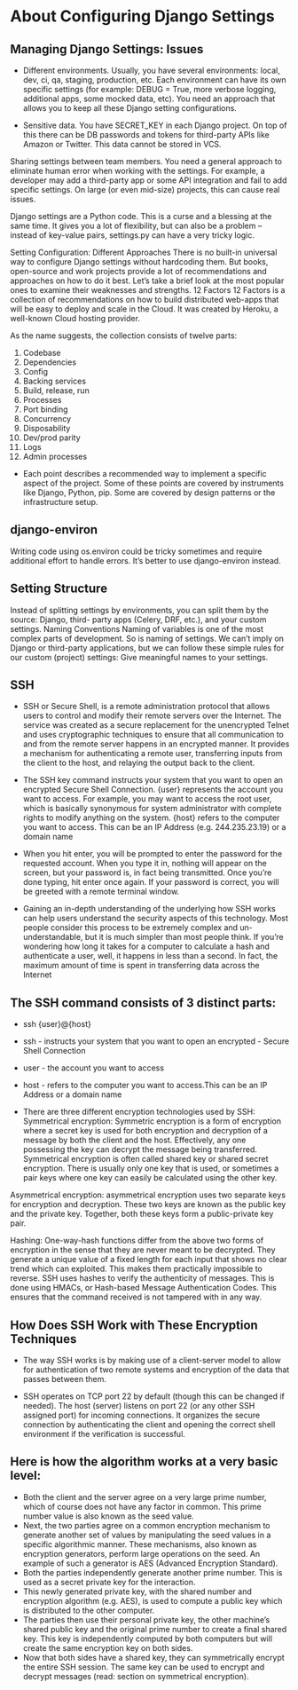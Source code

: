 # About Configuring Django Settings

## Managing Django Settings: Issues
- Different environments. Usually, you have several environments: local, dev, ci, qa, staging, production, etc. Each environment can have its own specific settings (for example: DEBUG = True, more verbose logging, additional apps, some mocked data, etc). You need an approach that allows you to keep all these Django setting configurations.

- Sensitive data. You have SECRET_KEY in each Django project. On top of this there can be DB passwords and tokens for third-party APIs like Amazon or Twitter. This data cannot be stored in VCS.

Sharing settings between team members. You need a general approach to eliminate human error when working with the settings. For example, a developer may add a third-party app or some API integration and fail to add specific settings. On large (or even mid-size) projects, this can cause real issues.

Django settings are a Python code. This is a curse and a blessing at the same time. It gives you a lot of flexibility, but can also be a problem – instead of key-value pairs, settings.py can have a very tricky logic.

Setting Configuration: Different Approaches There is no built-in universal way to configure Django settings without hardcoding them. But books, open-source and work projects provide a lot of recommendations and approaches on how to do it best. Let’s take a brief look at the most popular ones to examine their weaknesses and strengths. 12 Factors 12 Factors is a collection of recommendations on how to build distributed web-apps that will be easy to deploy and scale in the Cloud. It was created by Heroku, a well-known Cloud hosting provider.

As the name suggests, the collection consists of twelve parts:

1. Codebase
2. Dependencies
3. Config
4. Backing services
5. Build, release, run
6. Processes
7. Port binding
8. Concurrency
9. Disposability
10. Dev/prod parity
11. Logs
12. Admin processes

- Each point describes a recommended way to implement a specific aspect of the project. Some of these points are covered by instruments like Django, Python, pip. Some are covered by design patterns or the infrastructure setup.
## django-environ
Writing code using os.environ could be tricky sometimes and require additional effort to handle errors. It’s better to use django-environ instead.
## Setting Structure
Instead of splitting settings by environments, you can split them by the source: Django, third- party apps (Celery, DRF, etc.), and your custom settings. Naming Conventions Naming of variables is one of the most complex parts of development. So is naming of settings. We can’t imply on Django or third-party applications, but we can follow these simple rules for our custom (project) settings: Give meaningful names to your settings.


## SSH
- SSH or Secure Shell, is a remote administration protocol that allows users to control and modify their remote servers over the Internet. The service was created as a secure replacement for the unencrypted Telnet and uses cryptographic techniques to ensure that all communication to and from the remote server happens in an encrypted manner. It provides a mechanism for authenticating a remote user, transferring inputs from the client to the host, and relaying the output back to the client.

- The SSH key command instructs your system that you want to open an encrypted Secure Shell Connection. {user} represents the account you want to access. For example, you may want to access the root user, which is basically synonymous for system administrator with complete rights to modify anything on the system. {host} refers to the computer you want to access. This can be an IP Address (e.g. 244.235.23.19) or a domain name

- When you hit enter, you will be prompted to enter the password for the requested account. When you type it in, nothing will appear on the screen, but your password is, in fact being transmitted. Once you’re done typing, hit enter once again. If your password is correct, you will be greeted with a remote terminal window.

- Gaining an in-depth understanding of the underlying how SSH works can help users understand the security aspects of this technology. Most people consider this process to be extremely complex and un-understandable, but it is much simpler than most people think. If you’re wondering how long it takes for a computer to calculate a hash and authenticate a user, well, it happens in less than a second. In fact, the maximum amount of time is spent in transferring data across the Internet

## The SSH command consists of 3 distinct parts:
- ssh {user}@{host}

- ssh - instructs your system that you want to open an encrypted - Secure Shell Connection
- user - the account you want to access
- host - refers to the computer you want to access.This can be an IP Address or a domain name

- There are three different encryption technologies used by SSH:
Symmetrical encryption: Symmetric encryption is a form of encryption where a secret key is used for both encryption and decryption of a message by both the client and the host. Effectively, any one possessing the key can decrypt the message being transferred. Symmetrical encryption is often called shared key or shared secret encryption. There is usually only one key that is used, or sometimes a pair keys where one key can easily be calculated using the other key.

Asymmetrical encryption: asymmetrical encryption uses two separate keys for encryption and decryption. These two keys are known as the public key and the private key. Together, both these keys form a public-private key pair.

Hashing: One-way-hash functions differ from the above two forms of encryption in the sense that they are never meant to be decrypted. They generate a unique value of a fixed length for each input that shows no clear trend which can exploited. This makes them practically impossible to reverse. SSH uses hashes to verify the authenticity of messages. This is done using HMACs, or Hash-based Message Authentication Codes. This ensures that the command received is not tampered with in any way.

## How Does SSH Work with These Encryption Techniques
- The way SSH works is by making use of a client-server model to allow for authentication of two remote systems and encryption of the data that passes between them.

- SSH operates on TCP port 22 by default (though this can be changed if needed). The host (server) listens on port 22 (or any other SSH assigned port) for incoming connections. It organizes the secure connection by authenticating the client and opening the correct shell environment if the verification is successful.

## Here is how the algorithm works at a very basic level:
- Both the client and the server agree on a very large prime number, which of course does not have any factor in common. This prime number value is also known as the seed value.
- Next, the two parties agree on a common encryption mechanism to generate another set of values by manipulating the seed values in a specific algorithmic manner. These mechanisms, also known as encryption generators, perform large operations on the seed. An example of such a generator is AES (Advanced Encryption Standard).
- Both the parties independently generate another prime number. This is used as a secret private key for the interaction.
- This newly generated private key, with the shared number and encryption algorithm (e.g. AES), is used to compute a public key which is distributed to the other computer.
- The parties then use their personal private key, the other machine’s shared public key and the original prime number to create a final shared key. This key is independently computed by both computers but will create the same encryption key on both sides.
- Now that both sides have a shared key, they can symmetrically encrypt the entire SSH session. The same key can be used to encrypt and decrypt messages (read: section on symmetrical encryption).